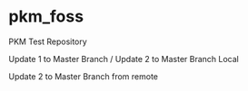# pkm_foss
PKM Test Repository

Update 1 to Master Branch / Update 2 to Master Branch Local

Update 2 to Master Branch from remote
